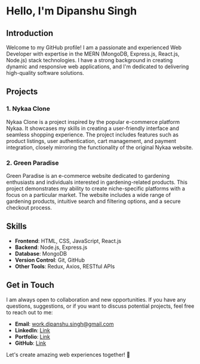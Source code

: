 # Hello, I'm Dipanshu Singh

## Introduction

Welcome to my GitHub profile! I am a passionate and experienced Web Developer with expertise in the MERN (MongoDB, Express.js, React.js, Node.js) stack technologies. I have a strong background in creating dynamic and responsive web applications, and I'm dedicated to delivering high-quality software solutions.

## Projects

### 1. Nykaa Clone

Nykaa Clone is a project inspired by the popular e-commerce platform Nykaa. It showcases my skills in creating a user-friendly interface and seamless shopping experience. The project includes features such as product listings, user authentication, cart management, and payment integration, closely mirroring the functionality of the original Nykaa website.

### 2. Green Paradise

Green Paradise is an e-commerce website dedicated to gardening enthusiasts and individuals interested in gardening-related products. This project demonstrates my ability to create niche-specific platforms with a focus on a particular market. The website includes a wide range of gardening products, intuitive search and filtering options, and a secure checkout process.

## Skills

- **Frontend**: HTML, CSS, JavaScript, React.js
- **Backend**: Node.js, Express.js
- **Database**: MongoDB
- **Version Control**: Git, GitHub
- **Other Tools**: Redux, Axios, RESTful APIs

## Get in Touch

I am always open to collaboration and new opportunities. If you have any questions, suggestions, or if you want to discuss potential projects, feel free to reach out to me:

- **Email**: work.dipanshu.singh@gmail.com
- **LinkedIn**: [Link](https://www.linkedin.com/in/dipanshu-singh-645821153/)
- **Portfolio**: [Link](https://dipanshu-singh-dev.github.io)
- **GitHub**: [Link](https://github.com/Dipanshu-Singh-Dev)

Let's create amazing web experiences together! 🚀
